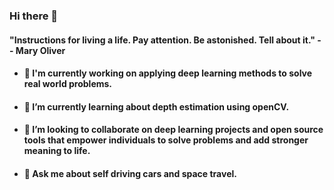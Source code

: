 ### Hi there 👋
#### "Instructions for living a life. Pay attention. Be astonished. Tell about it." -- Mary Oliver 

* #### 🔭 I'm currently working on applying deep learning methods to solve real world problems.

* #### 🌱 I’m currently learning about depth estimation using openCV.

* #### 👯 I’m looking to collaborate on deep learning projects and open source tools that empower individuals to solve problems and add stronger meaning to life.

* #### 💬 Ask me about self driving cars and space travel.

